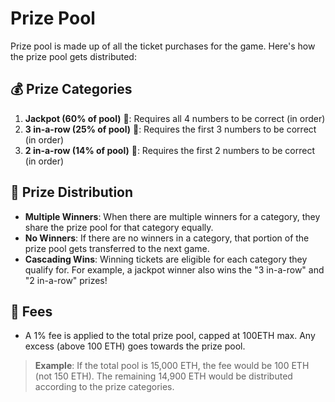 # Prize Pool

Prize pool is made up of all the ticket purchases for the game. Here's how the prize pool gets distributed:

## 💰 Prize Categories

1. **Jackpot (60% of pool)** 🌟: Requires all 4 numbers to be correct (in order)
2. **3 in-a-row (25% of pool)** 🥈: Requires the first 3 numbers to be correct (in order)
3. **2 in-a-row (14% of pool)** 🥉: Requires the first 2 numbers to be correct (in order)

## 🧮 Prize Distribution

- **Multiple Winners**: When there are multiple winners for a category, they share the prize pool for that category equally.
- **No Winners**: If there are no winners in a category, that portion of the prize pool gets transferred to the next game.
- **Cascading Wins**: Winning tickets are eligible for each category they qualify for. For example, a jackpot winner also wins the "3 in-a-row" and "2 in-a-row" prizes!

## 💸 Fees

- A 1% fee is applied to the total prize pool, capped at 100ETH max. Any excess (above 100 ETH) goes towards the prize pool.

> **Example**: If the total pool is 15,000 ETH, the fee would be 100 ETH (not 150 ETH). The remaining 14,900 ETH would be distributed according to the prize categories.
